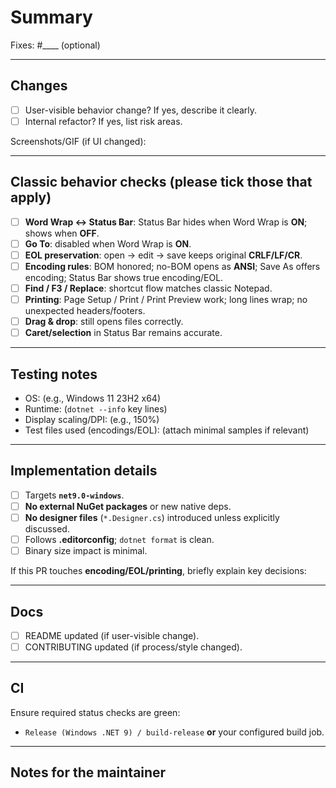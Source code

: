 # Summary

<!-- What does this PR change, and why? Keep it small and focused. -->

Fixes: #\_\_\_\_ (optional)

---

## Changes

- [ ] User-visible behavior change? If yes, describe it clearly.
- [ ] Internal refactor? If yes, list risk areas.

Screenshots/GIF (if UI changed):

---

## Classic behavior checks (please tick those that apply)

- [ ] **Word Wrap ↔ Status Bar**: Status Bar hides when Word Wrap is **ON**; shows when **OFF**.
- [ ] **Go To**: disabled when Word Wrap is **ON**.
- [ ] **EOL preservation**: open → edit → save keeps original **CRLF/LF/CR**.
- [ ] **Encoding rules**: BOM honored; no-BOM opens as **ANSI**; Save As offers encoding; Status Bar shows true encoding/EOL.
- [ ] **Find / F3 / Replace**: shortcut flow matches classic Notepad.
- [ ] **Printing**: Page Setup / Print / Print Preview work; long lines wrap; no unexpected headers/footers.
- [ ] **Drag & drop**: still opens files correctly.
- [ ] **Caret/selection** in Status Bar remains accurate.

---

## Testing notes

- OS: (e.g., Windows 11 23H2 x64)
- Runtime: (`dotnet --info` key lines)
- Display scaling/DPI: (e.g., 150%)
- Test files used (encodings/EOL): (attach minimal samples if relevant)

---

## Implementation details

- [ ] Targets **`net9.0-windows`**.
- [ ] **No external NuGet packages** or new native deps.
- [ ] **No designer files** (`*.Designer.cs`) introduced unless explicitly discussed.
- [ ] Follows **.editorconfig**; `dotnet format` is clean.
- [ ] Binary size impact is minimal.

If this PR touches **encoding/EOL/printing**, briefly explain key decisions:

---

## Docs

- [ ] README updated (if user-visible change).
- [ ] CONTRIBUTING updated (if process/style changed).

---

## CI

Ensure required status checks are green:

- `Release (Windows .NET 9) / build-release` **or** your configured build job.

---

## Notes for the maintainer

<!-- Any migration concerns, follow-ups, or items to watch for in future PRs. -->
